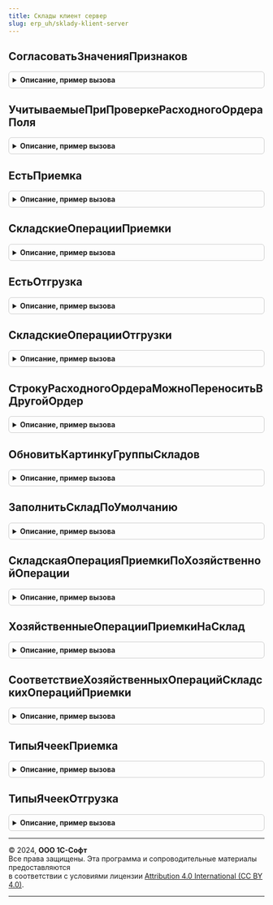 ```yaml
---
title: Склады клиент сервер
slug: erp_uh/sklady-klient-server
---
```



## СогласоватьЗначенияПризнаков
<details style="margin: 1em 0; padding: 0.5em; border: 1px solid #ccc; border-radius: 6px;">

<summary style="font-weight: bold; cursor: pointer;">Описание, пример вызова</summary>

```bsl

// Процедура согласует и устанавливает значения признаков использования адресного хранения.
//
// Параметры:
//  ОбъектСправочник - СправочникОбъект.Склады - объект-склад для установки признаков.
//
Процедура СогласоватьЗначенияПризнаков(ОбъектСправочник) Экспорт
```

Пример вызова
```bsl
СкладыКлиентСервер.СогласоватьЗначенияПризнаков(ОбъектСправочник) 
```
</details>

## УчитываемыеПриПроверкеРасходногоОрдераПоля
<details style="margin: 1em 0; padding: 0.5em; border: 1px solid #ccc; border-radius: 6px;">

<summary style="font-weight: bold; cursor: pointer;">Описание, пример вызова</summary>

```bsl

// Поля, по которым отобранные товары могут не сходится с ордером и это не считается недобором.
//
// Параметры:
//  Форма			 - ФормаКлиентскогоПриложения				 - текущая форма
//  ТекущиеДанные	 - ДанныеФормыЭлементКоллекции, Неопределено - если данные переданы, то рассчитывается для них, если
//  	Неопределено - то в целом для ТЧ.
//
// Возвращаемое значение:
//  Структура - структура со следующими ключами:
//  * УчитыватьУпаковки - Булево - Истина, если упаковки учитываются
//  * НеУчитываемыеСтатусыСерий - Массив - массив неучитываемых статусов указания серий
//  * УчитыватьСерии - Булево - Истина, если серии учитываются.
//
Функция УчитываемыеПриПроверкеРасходногоОрдераПоля(Форма, ТекущиеДанные) Экспорт
```

Пример вызова
```bsl
Результат = СкладыКлиентСервер.УчитываемыеПриПроверкеРасходногоОрдераПоля(Форма, ТекущиеДанные) 
```
</details>

## ЕстьПриемка
<details style="margin: 1em 0; padding: 0.5em; border: 1px solid #ccc; border-radius: 6px;">

<summary style="font-weight: bold; cursor: pointer;">Описание, пример вызова</summary>

```bsl

// Проверяет, наличие в массиве складских операций типа "Приемка".
//
// Параметры:
//		СкладскиеОперации - Массив - массив значений складских операций.
//
//	Возвращаемое значение:
//		Булево - Истина, среди элементов массив есть складская операция типа "Приемка".
//
Функция ЕстьПриемка(СкладскиеОперации) Экспорт
```

Пример вызова
```bsl
Результат = СкладыКлиентСервер.ЕстьПриемка(СкладскиеОперации) 
```
</details>

## СкладскиеОперацииПриемки
<details style="margin: 1em 0; padding: 0.5em; border: 1px solid #ccc; border-radius: 6px;">

<summary style="font-weight: bold; cursor: pointer;">Описание, пример вызова</summary>

```bsl

// Возвращает массив значений складских операций типа "Приемка"
//
//	Возвращаемое значение:
//		Массив - массив значений складских операций.
//
Функция СкладскиеОперацииПриемки() Экспорт
```

Пример вызова
```bsl
Результат = СкладыКлиентСервер.СкладскиеОперацииПриемки() 
```
</details>

## ЕстьОтгрузка
<details style="margin: 1em 0; padding: 0.5em; border: 1px solid #ccc; border-radius: 6px;">

<summary style="font-weight: bold; cursor: pointer;">Описание, пример вызова</summary>

```bsl

// Проверяет, наличие в массиве складских операций типа "Отгрузка".
//
// Параметры:
//		СкладскиеОперации - Массив - массив значений складских операций.
//
//	Возвращаемое значение:
//		Булево - Истина, среди элементов массив есть складская операция типа "Отгрузка".
//
Функция ЕстьОтгрузка(СкладскиеОперации) Экспорт
```

Пример вызова
```bsl
Результат = СкладыКлиентСервер.ЕстьОтгрузка(СкладскиеОперации) 
```
</details>

## СкладскиеОперацииОтгрузки
<details style="margin: 1em 0; padding: 0.5em; border: 1px solid #ccc; border-radius: 6px;">

<summary style="font-weight: bold; cursor: pointer;">Описание, пример вызова</summary>

```bsl

// Возвращает массив значений складских операций типа "Отгрузка"
//
//	Возвращаемое значение:
//		Массив - массив значений складских операций.
//
Функция СкладскиеОперацииОтгрузки() Экспорт
```

Пример вызова
```bsl
Результат = СкладыКлиентСервер.СкладскиеОперацииОтгрузки() 
```
</details>

## СтрокуРасходногоОрдераМожноПереноситьВДругойОрдер
<details style="margin: 1em 0; padding: 0.5em; border: 1px solid #ccc; border-radius: 6px;">

<summary style="font-weight: bold; cursor: pointer;">Описание, пример вызова</summary>

```bsl

// Проверяет, что строку можно перенести в другой ордер
//
// Параметры:
//  СтрокаТЧ 	- ДанныеФормыЭлементКоллекции	 - проверяемая строка
//  			- ДокументТабличнаяЧастьСтрока.РасходныйОрдерНаТовары.ОтгружаемыеТовары - проверяемая строка.
//
// Возвращаемое значение:
//  Булево - строку можно перенести в другой ордер.
//
Функция СтрокуРасходногоОрдераМожноПереноситьВДругойОрдер(СтрокаТЧ) Экспорт
```

Пример вызова
```bsl
Результат = СкладыКлиентСервер.СтрокуРасходногоОрдераМожноПереноситьВДругойОрдер(СтрокаТЧ) 
```
</details>

## ОбновитьКартинкуГруппыСкладов
<details style="margin: 1em 0; padding: 0.5em; border: 1px solid #ccc; border-radius: 6px;">

<summary style="font-weight: bold; cursor: pointer;">Описание, пример вызова</summary>

```bsl

// Формирует надпись и картинку для отображения информации о количестве складов в документе.
//
// Параметры:
//	НадписьНесколькоСкладов - Строка - поле на форме для отображения количества складов в документе;
//	ПолеКартинки - ПолеКартинки - поле на форме для отображения картинки предупреждения о количестве складов больше одного;
//	КоличествоСкладов - Число - количество складов.
//
Процедура ОбновитьКартинкуГруппыСкладов(НадписьНесколькоСкладов, ПолеКартинки, КоличествоСкладов) Экспорт
```

Пример вызова
```bsl
СкладыКлиентСервер.ОбновитьКартинкуГруппыСкладов(НадписьНесколькоСкладов, ПолеКартинки, КоличествоСкладов) 
```
</details>

## ЗаполнитьСкладПоУмолчанию
<details style="margin: 1em 0; padding: 0.5em; border: 1px solid #ccc; border-radius: 6px;">

<summary style="font-weight: bold; cursor: pointer;">Описание, пример вызова</summary>

```bsl

// Заполняет склад в строке ТЧ или в списке строк, если не используется несколько складов.
//
// Параметры:
//  ИспользоватьНесколькоСкладов - Булево - Истина, если используется несколько складов
//  СкладПоУмолчанию			 - СправочникСсылка.Склады - Склад по умолчанию
//  СтрокаТЧИлиСписокСтрок		 - ДанныеФормыСтруктура - Строка ТЧ или список строк ТЧ
//  ИмяПоляСклад				 - Строка - Имя реквизита в котором нужно заполнить склад.
//
Процедура ЗаполнитьСкладПоУмолчанию(ИспользоватьНесколькоСкладов, СкладПоУмолчанию, СтрокаТЧИлиСписокСтрок, ИмяПоляСклад = "Склад") Экспорт
```

Пример вызова
```bsl
СкладыКлиентСервер.ЗаполнитьСкладПоУмолчанию(ИспользоватьНесколькоСкладов, СкладПоУмолчанию, СтрокаТЧИлиСписокСтрок, ИмяПоляСклад);
```
</details>

## СкладскаяОперацияПриемкиПоХозяйственнойОперации
<details style="margin: 1em 0; padding: 0.5em; border: 1px solid #ccc; border-radius: 6px;">

<summary style="font-weight: bold; cursor: pointer;">Описание, пример вызова</summary>

```bsl

// Возвращает складскую операцию приемки соответствующую переданной хозяйственной операции.
//
// Параметры:
//  ХозяйственнаяОперация	 - ПеречислениеСсылка.ХозяйственныеОперации.
//
// Возвращаемое значение:
//   ПеречислениеСсылка.СкладскиеОперации
//
Функция СкладскаяОперацияПриемкиПоХозяйственнойОперации(ХозяйственнаяОперация) Экспорт
```

Пример вызова
```bsl
Результат = СкладыКлиентСервер.СкладскаяОперацияПриемкиПоХозяйственнойОперации(ХозяйственнаяОперация) 
```
</details>

## ХозяйственныеОперацииПриемкиНаСклад
<details style="margin: 1em 0; padding: 0.5em; border: 1px solid #ccc; border-radius: 6px;">

<summary style="font-weight: bold; cursor: pointer;">Описание, пример вызова</summary>

```bsl

// Возвращает массив хозяйственных операций, соответствующий операциям приемки на склад.
//
// Возвращаемое значение:
//  Массив - массив из ПеречислениеСсылка.ХозяйственнаяОперация.
//
Функция ХозяйственныеОперацииПриемкиНаСклад() Экспорт
```

Пример вызова
```bsl
Результат = СкладыКлиентСервер.ХозяйственныеОперацииПриемкиНаСклад()
```
</details>

## СоответствиеХозяйственныхОперацийСкладскихОперацийПриемки
<details style="margin: 1em 0; padding: 0.5em; border: 1px solid #ccc; border-radius: 6px;">

<summary style="font-weight: bold; cursor: pointer;">Описание, пример вызова</summary>

```bsl

// Возвращает соответствие хозяйственных операций и складских операций приемки
//
// Возвращаемое значение:
//  Соответствие
//		*Ключ - ПеречислениеСсылка.ХозяйственнаяОперация
//		*Значение - ПеречислениеСсылка.СкладскаяОперация
//
Функция СоответствиеХозяйственныхОперацийСкладскихОперацийПриемки() Экспорт
```

Пример вызова
```bsl
Результат = СкладыКлиентСервер.СоответствиеХозяйственныхОперацийСкладскихОперацийПриемки() 
```
</details>

## ТипыЯчеекПриемка
<details style="margin: 1em 0; padding: 0.5em; border: 1px solid #ccc; border-radius: 6px;">

<summary style="font-weight: bold; cursor: pointer;">Описание, пример вызова</summary>

```bsl

// Возвращает массив типов складских ячеек приемки.
//
// Возвращаемое значение:
//  Массив Из ПеречислениеСсылка.ТипыСкладскихЯчеек.
//
Функция ТипыЯчеекПриемка() Экспорт
```

Пример вызова
```bsl
Результат = СкладыКлиентСервер.ТипыЯчеекПриемка() 
```
</details>

## ТипыЯчеекОтгрузка
<details style="margin: 1em 0; padding: 0.5em; border: 1px solid #ccc; border-radius: 6px;">

<summary style="font-weight: bold; cursor: pointer;">Описание, пример вызова</summary>

```bsl

// Возвращает массив типов складских ячеек отгрузки.
//
// Возвращаемое значение:
//  Массив Из ПеречислениеСсылка.ТипыСкладскихЯчеек.
//
Функция ТипыЯчеекОтгрузка() Экспорт
```

Пример вызова
```bsl
Результат = СкладыКлиентСервер.ТипыЯчеекОтгрузка() 
```
</details>

---

© 2024, **ООО 1С-Софт**  
Все права защищены. Эта программа и сопроводительные материалы предоставляются  
в соответствии с условиями лицензии [Attribution 4.0 International (CC BY 4.0)](https://creativecommons.org/licenses/by/4.0/legalcode).

---

